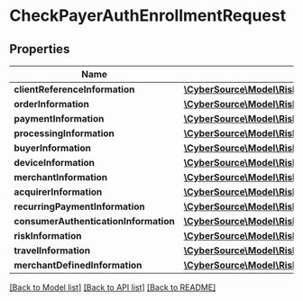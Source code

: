 # CheckPayerAuthEnrollmentRequest

## Properties
Name | Type | Description | Notes
------------ | ------------- | ------------- | -------------
**clientReferenceInformation** | [**\CyberSource\Model\Riskv1authenticationsetupsClientReferenceInformation**](Riskv1authenticationsetupsClientReferenceInformation.md) |  | [optional] 
**orderInformation** | [**\CyberSource\Model\Riskv1authenticationsOrderInformation**](Riskv1authenticationsOrderInformation.md) |  | [optional] 
**paymentInformation** | [**\CyberSource\Model\Riskv1authenticationexemptionsPaymentInformation**](Riskv1authenticationexemptionsPaymentInformation.md) |  | [optional] 
**processingInformation** | [**\CyberSource\Model\Riskv1authenticationsetupsProcessingInformation**](Riskv1authenticationsetupsProcessingInformation.md) |  | [optional] 
**buyerInformation** | [**\CyberSource\Model\Riskv1authenticationsBuyerInformation**](Riskv1authenticationsBuyerInformation.md) |  | [optional] 
**deviceInformation** | [**\CyberSource\Model\Riskv1authenticationsDeviceInformation**](Riskv1authenticationsDeviceInformation.md) |  | [optional] 
**merchantInformation** | [**\CyberSource\Model\Riskv1authenticationsMerchantInformation**](Riskv1authenticationsMerchantInformation.md) |  | [optional] 
**acquirerInformation** | [**\CyberSource\Model\Riskv1authenticationsAcquirerInformation**](Riskv1authenticationsAcquirerInformation.md) |  | [optional] 
**recurringPaymentInformation** | [**\CyberSource\Model\Riskv1authenticationsRecurringPaymentInformation**](Riskv1authenticationsRecurringPaymentInformation.md) |  | [optional] 
**consumerAuthenticationInformation** | [**\CyberSource\Model\Riskv1authenticationsConsumerAuthenticationInformation**](Riskv1authenticationsConsumerAuthenticationInformation.md) |  | [optional] 
**riskInformation** | [**\CyberSource\Model\Riskv1authenticationsRiskInformation**](Riskv1authenticationsRiskInformation.md) |  | [optional] 
**travelInformation** | [**\CyberSource\Model\Riskv1authenticationsTravelInformation**](Riskv1authenticationsTravelInformation.md) |  | [optional] 
**merchantDefinedInformation** | [**\CyberSource\Model\Riskv1decisionsMerchantDefinedInformation[]**](Riskv1decisionsMerchantDefinedInformation.md) |  | [optional] 

[[Back to Model list]](../README.md#documentation-for-models) [[Back to API list]](../README.md#documentation-for-api-endpoints) [[Back to README]](../README.md)


